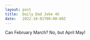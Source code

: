 ```yaml
---
layout: post
title:  Daily Dad Joke 4U
date:   2022-10-01T00:00:00Z
---
```

Can February March? No, but April May!
